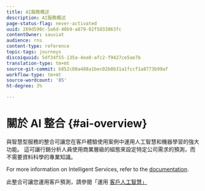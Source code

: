 ```yaml
---
title: AI服務概述
description: AI服務概述
page-status-flag: never-activated
uuid: 269d590c-5a6d-40b9-a879-02f5033863fc
contentOwner: sauviat
audience: rns
content-type: reference
topic-tags: journeys
discoiquuid: 5df34f55-135a-4ea8-afc2-f9427ce5ae7b
translation-type: tm+mt
source-git-commit: b852c08a488a1bec02b8b31a1fccf1a8773b99af
workflow-type: tm+mt
source-wordcount: '85'
ht-degree: 3%

---
```



# 關於 AI 整合 {#ai-overview}

與智慧型服務的整合可讓您在客戶體驗使用案例中運用人工智慧和機器學習的強大功能。 這可讓行銷分析人員使用商業層級的組態來設定特定公司需求的預測，而不需要資料科學的專業知識。

For more information on Intelligent Services, refer to the [documentation](https://docs.adobe.com/content/help/en/experience-platform/intelligent-services/home.html).

此整合可讓您運用客戶預測，請參閱「運用 [客戶人工智慧」](../ai-services/leveraging-customer-ai.md)

<!--* fatigue scores, see [Leveraging Journey AI](../ai-services/leveraging-fatigue-scores.md)-->
